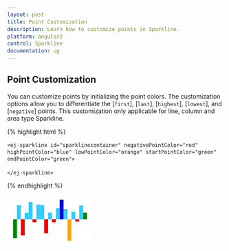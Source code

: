 ```yaml
---
layout: post
title: Point Customization
description: Learn how to customize points in Sparkline.
platform: angular2
control: Sparkline
documentation: ug
---
```


## Point Customization

You can customize points by initializing the point colors. The customization options allow you to differentiate the [`first`], [`last`], [`highest`], [`lowest`], and [`negative`] points. This customization only applicable for line, column and area type Sparkline.

{% highlight html %}

    <ej-sparkline id="sparklinecontainer" negativePointColor="red" highPointColor="blue" lowPointColor="orange" startPointColor="green" endPointColor="green">          
                               
    </ej-sparkline>

{% endhighlight %}

![](Point-Customization_images/Point-Customization_img1.png)